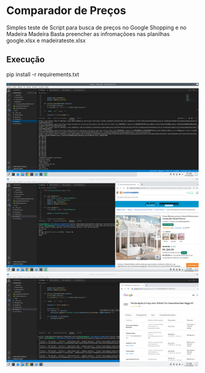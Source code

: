 # Comparador de Preços

Simples teste de Script para busca de preços no Google Shopping
e no Madeira Madeira
Basta preencher as infromaçõoes nas planilhas google.xlsx e madeirateste.xlsx


## Execução
pip install -r requirements.txt




![Mobile 1](https://github.com/guilhermedcorrea/comparadorprecos/blob/main/google001.png)
![Mobile 2](https://github.com/guilhermedcorrea/comparadorprecos/blob/main/madeira.png)
![Mobile 3](https://github.com/guilhermedcorrea/comparadorprecos/blob/main/teste002.png)

